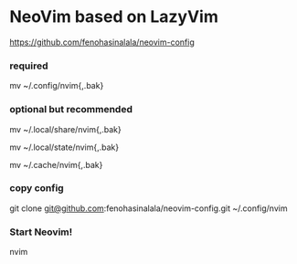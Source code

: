 # NeoVim based on LazyVim

https://github.com/fenohasinalala/neovim-config


### required
mv ~/.config/nvim{,.bak}

### optional but recommended
mv ~/.local/share/nvim{,.bak}

mv ~/.local/state/nvim{,.bak}

mv ~/.cache/nvim{,.bak}

### copy config
git clone git@github.com:fenohasinalala/neovim-config.git ~/.config/nvim

### Start Neovim!
nvim
